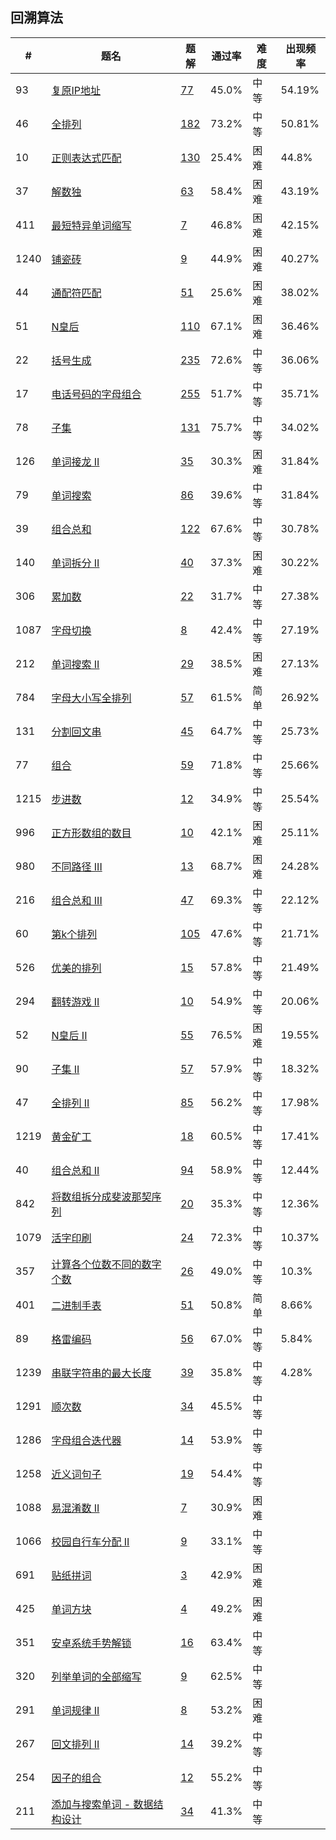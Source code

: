 ## 回溯算法

| \# | 题名 | 题解 | 通过率 | 难度 | 出现频率   |
|------|----------------------|-----|--------|----|--------|
|93|[复原IP地址](https://leetcode-cn.com/problems/restore-ip-addresses)   |[77](https://leetcode-cn.com/problems/restore-ip-addresses/solution)|45.0%|中等|54.19%|
|46|[全排列](https://leetcode-cn.com/problems/permutations)   |[182](https://leetcode-cn.com/problems/permutations/solution)|73.2%|中等|50.81%|
|10|[正则表达式匹配](https://leetcode-cn.com/problems/regular-expression-matching)   |[130](https://leetcode-cn.com/problems/regular-expression-matching/solution)|25.4%|困难|44.8%|
|37|[解数独](https://leetcode-cn.com/problems/sudoku-solver)   |[63](https://leetcode-cn.com/problems/sudoku-solver/solution)|58.4%|困难|43.19%|
|411|[最短特异单词缩写](https://leetcode-cn.com/problems/minimum-unique-word-abbreviation)   |[7](https://leetcode-cn.com/problems/minimum-unique-word-abbreviation/solution)|46.8%|困难|42.15%|
|1240|[铺瓷砖](https://leetcode-cn.com/problems/tiling-a-rectangle-with-the-fewest-squares)   |[9](https://leetcode-cn.com/problems/tiling-a-rectangle-with-the-fewest-squares/solution)|44.9%|困难|40.27%|
|44|[通配符匹配](https://leetcode-cn.com/problems/wildcard-matching)   |[51](https://leetcode-cn.com/problems/wildcard-matching/solution)|25.6%|困难|38.02%|
|51|[N皇后](https://leetcode-cn.com/problems/n-queens)   |[110](https://leetcode-cn.com/problems/n-queens/solution)|67.1%|困难|36.46%|
|22|[括号生成](https://leetcode-cn.com/problems/generate-parentheses)   |[235](https://leetcode-cn.com/problems/generate-parentheses/solution)|72.6%|中等|36.06%|
|17|[电话号码的字母组合](https://leetcode-cn.com/problems/letter-combinations-of-a-phone-number)   |[255](https://leetcode-cn.com/problems/letter-combinations-of-a-phone-number/solution)|51.7%|中等|35.71%|
|78|[子集](https://leetcode-cn.com/problems/subsets)   |[131](https://leetcode-cn.com/problems/subsets/solution)|75.7%|中等|34.02%|
|126|[单词接龙 II](https://leetcode-cn.com/problems/word-ladder-ii)   |[35](https://leetcode-cn.com/problems/word-ladder-ii/solution)|30.3%|困难|31.84%|
|79|[单词搜索](https://leetcode-cn.com/problems/word-search)   |[86](https://leetcode-cn.com/problems/word-search/solution)|39.6%|中等|31.84%|
|39|[组合总和](https://leetcode-cn.com/problems/combination-sum)   |[122](https://leetcode-cn.com/problems/combination-sum/solution)|67.6%|中等|30.78%|
|140|[单词拆分 II](https://leetcode-cn.com/problems/word-break-ii)   |[40](https://leetcode-cn.com/problems/word-break-ii/solution)|37.3%|困难|30.22%|
|306|[累加数](https://leetcode-cn.com/problems/additive-number)   |[22](https://leetcode-cn.com/problems/additive-number/solution)|31.7%|中等|27.38%|
|1087|[字母切换](https://leetcode-cn.com/problems/brace-expansion)   |[8](https://leetcode-cn.com/problems/brace-expansion/solution)|42.4%|中等|27.19%|
|212|[单词搜索 II](https://leetcode-cn.com/problems/word-search-ii)   |[29](https://leetcode-cn.com/problems/word-search-ii/solution)|38.5%|困难|27.13%|
|784|[字母大小写全排列](https://leetcode-cn.com/problems/letter-case-permutation)   |[57](https://leetcode-cn.com/problems/letter-case-permutation/solution)|61.5%|简单|26.92%|
|131|[分割回文串](https://leetcode-cn.com/problems/palindrome-partitioning)   |[45](https://leetcode-cn.com/problems/palindrome-partitioning/solution)|64.7%|中等|25.73%|
|77|[组合](https://leetcode-cn.com/problems/combinations)   |[59](https://leetcode-cn.com/problems/combinations/solution)|71.8%|中等|25.66%|
|1215|[步进数](https://leetcode-cn.com/problems/stepping-numbers)   |[12](https://leetcode-cn.com/problems/stepping-numbers/solution)|34.9%|中等|25.54%|
|996|[正方形数组的数目](https://leetcode-cn.com/problems/number-of-squareful-arrays)   |[10](https://leetcode-cn.com/problems/number-of-squareful-arrays/solution)|42.1%|困难|25.11%|
|980|[不同路径 III](https://leetcode-cn.com/problems/unique-paths-iii)   |[13](https://leetcode-cn.com/problems/unique-paths-iii/solution)|68.7%|困难|24.28%|
|216|[组合总和 III](https://leetcode-cn.com/problems/combination-sum-iii)   |[47](https://leetcode-cn.com/problems/combination-sum-iii/solution)|69.3%|中等|22.12%|
|60|[第k个排列](https://leetcode-cn.com/problems/permutation-sequence)   |[105](https://leetcode-cn.com/problems/permutation-sequence/solution)|47.6%|中等|21.71%|
|526|[优美的排列](https://leetcode-cn.com/problems/beautiful-arrangement)   |[15](https://leetcode-cn.com/problems/beautiful-arrangement/solution)|57.8%|中等|21.49%|
|294|[翻转游戏 II](https://leetcode-cn.com/problems/flip-game-ii)   |[10](https://leetcode-cn.com/problems/flip-game-ii/solution)|54.9%|中等|20.06%|
|52|[N皇后 II](https://leetcode-cn.com/problems/n-queens-ii)   |[55](https://leetcode-cn.com/problems/n-queens-ii/solution)|76.5%|困难|19.55%|
|90|[子集 II](https://leetcode-cn.com/problems/subsets-ii)   |[57](https://leetcode-cn.com/problems/subsets-ii/solution)|57.9%|中等|18.32%|
|47|[全排列 II](https://leetcode-cn.com/problems/permutations-ii)   |[85](https://leetcode-cn.com/problems/permutations-ii/solution)|56.2%|中等|17.98%|
|1219|[黄金矿工](https://leetcode-cn.com/problems/path-with-maximum-gold)   |[18](https://leetcode-cn.com/problems/path-with-maximum-gold/solution)|60.5%|中等|17.41%|
|40|[组合总和 II](https://leetcode-cn.com/problems/combination-sum-ii)   |[94](https://leetcode-cn.com/problems/combination-sum-ii/solution)|58.9%|中等|12.44%|
|842|[将数组拆分成斐波那契序列](https://leetcode-cn.com/problems/split-array-into-fibonacci-sequence)   |[20](https://leetcode-cn.com/problems/split-array-into-fibonacci-sequence/solution)|35.3%|中等|12.36%|
|1079|[活字印刷](https://leetcode-cn.com/problems/letter-tile-possibilities)   |[24](https://leetcode-cn.com/problems/letter-tile-possibilities/solution)|72.3%|中等|10.37%|
|357|[计算各个位数不同的数字个数](https://leetcode-cn.com/problems/count-numbers-with-unique-digits)   |[26](https://leetcode-cn.com/problems/count-numbers-with-unique-digits/solution)|49.0%|中等|10.3%|
|401|[二进制手表](https://leetcode-cn.com/problems/binary-watch)   |[51](https://leetcode-cn.com/problems/binary-watch/solution)|50.8%|简单|8.66%|
|89|[格雷编码](https://leetcode-cn.com/problems/gray-code)   |[56](https://leetcode-cn.com/problems/gray-code/solution)|67.0%|中等|5.84%|
|1239|[串联字符串的最大长度](https://leetcode-cn.com/problems/maximum-length-of-a-concatenated-string-with-unique-characters)   |[39](https://leetcode-cn.com/problems/maximum-length-of-a-concatenated-string-with-unique-characters/solution)|35.8%|中等|4.28%|
|1291|[顺次数](https://leetcode-cn.com/problems/sequential-digits)   |[34](https://leetcode-cn.com/problems/sequential-digits/solution)|45.5%|中等|&nbsp;|
|1286|[字母组合迭代器](https://leetcode-cn.com/problems/iterator-for-combination)   |[14](https://leetcode-cn.com/problems/iterator-for-combination/solution)|53.9%|中等|&nbsp;|
|1258|[近义词句子](https://leetcode-cn.com/problems/synonymous-sentences)   |[19](https://leetcode-cn.com/problems/synonymous-sentences/solution)|54.4%|中等|&nbsp;|
|1088|[易混淆数 II](https://leetcode-cn.com/problems/confusing-number-ii)   |[7](https://leetcode-cn.com/problems/confusing-number-ii/solution)|30.9%|困难|&nbsp;|
|1066|[校园自行车分配 II](https://leetcode-cn.com/problems/campus-bikes-ii)   |[9](https://leetcode-cn.com/problems/campus-bikes-ii/solution)|33.1%|中等|&nbsp;|
|691|[贴纸拼词](https://leetcode-cn.com/problems/stickers-to-spell-word)   |[3](https://leetcode-cn.com/problems/stickers-to-spell-word/solution)|42.9%|困难|&nbsp;|
|425|[单词方块](https://leetcode-cn.com/problems/word-squares)   |[4](https://leetcode-cn.com/problems/word-squares/solution)|49.2%|困难|&nbsp;|
|351|[安卓系统手势解锁](https://leetcode-cn.com/problems/android-unlock-patterns)   |[16](https://leetcode-cn.com/problems/android-unlock-patterns/solution)|63.4%|中等|&nbsp;|
|320|[列举单词的全部缩写](https://leetcode-cn.com/problems/generalized-abbreviation)   |[9](https://leetcode-cn.com/problems/generalized-abbreviation/solution)|62.5%|中等|&nbsp;|
|291|[单词规律 II](https://leetcode-cn.com/problems/word-pattern-ii)   |[8](https://leetcode-cn.com/problems/word-pattern-ii/solution)|53.2%|困难|&nbsp;|
|267|[回文排列 II](https://leetcode-cn.com/problems/palindrome-permutation-ii)   |[14](https://leetcode-cn.com/problems/palindrome-permutation-ii/solution)|39.2%|中等|&nbsp;|
|254|[因子的组合](https://leetcode-cn.com/problems/factor-combinations)   |[12](https://leetcode-cn.com/problems/factor-combinations/solution)|55.2%|中等|&nbsp;|
|211|[添加与搜索单词 - 数据结构设计](https://leetcode-cn.com/problems/add-and-search-word-data-structure-design)   |[34](https://leetcode-cn.com/problems/add-and-search-word-data-structure-design/solution)|41.3%|中等|&nbsp;|


